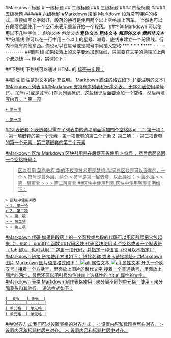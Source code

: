 #Markdown 标题
    # 一级标题
    ## 二级标题
    ### 三级标题
    #### 四级标题
    ##### 五级标题
    ###### 六级标题
#Markdown 段落
    Markdown 段落没有特殊的格式，直接编写文字就好，段落的换行是使用两个以上空格加上回车。
    当然也可以在段落后面使用一个空行来表示重新开始一个段落。
##字体
    Markdown 可以使用以下几种字体：
    *斜体文本*
    _斜体文本_
    **粗体文本**
    __粗体文本__
    ***粗斜体文本***
    ___粗斜体文本___  
##分隔线
    你可以在一行中用三个以上的星号、减号、底线来建立一个分隔线，行内不能有其他东西。你也可以在星号或是减号中间插入空格
    ***
    * * *
    *****
    - - -
    ----------
##删除线
    如果段落上的文字要添加删除线，只需要在文字的两端加上两个波浪线 ~~ 即可，实例如下：
    
##下划线
    下划线可以通过 HTML 的 <u> 标签来实现：
    
##脚注
    脚注是对文本的补充说明。
    Markdown 脚注的格式如下:
    [^要注明的文本]
#Markdown 列表
###Markdown 支持有序列表和无序列表。
    无序列表使用星号(*)、加号(+)或是减号(-)作为列表标记，这些标记后面要添加一个空格，然后再填写内容：
    * 第一项
    
    + 第一项
    
    - 第一项
##列表嵌套
    列表嵌套只需在子列表中的选项前面添加四个空格即可：
    1. 第一项：
        - 第一项嵌套的第一个元素
        - 第一项嵌套的第二个元素
    2. 第二项：
        - 第二项嵌套的第一个元素
        - 第二项嵌套的第二个元素

#Markdown 区块
Markdown 区块引用是在段落开头使用 > 符号 ，然后后面紧跟一个空格符号：
> 区块引用
> 菜鸟教程
> 学的不仅是技术更是梦想
##另外区块是可以嵌套的，一个 > 符号是最外层，两个 > 符号是第一层嵌套，以此类推：
    > 最外层
    > > 第一层嵌套
    > > > 第二层嵌套
 ##区块中使用列表
    区块中使用列表实例如下：
    
    > 区块中使用列表
    > 1. 第一项
    > 2. 第二项
    > + 第一项
    > + 第二项
    > + 第三项
#Markdown 代码
    如果是段落上的一个函数或片段的代码可以用反引号把它包起来（`），例如：
    `printf()` 函数
##代码区块
    代码区块使用 4 个空格或者一个制表符（Tab 键）。
    也可以用 ``` 包裹一段代码，并指定一种语言（也可以不指定）：
#Markdown 链接
    链接使用方法如下：
    [链接名称](链接地址)
    或者
    <链接地址>
#Markdown 图片
    Markdown 图片语法格式如下：
    ![alt 属性文本](图片地址)
    ![alt 属性文本](图片地址 "可选标题")
    开头一个感叹号 !
    接着一个方括号，里面放上图片的替代文字
    接着一个普通括号，里面放上图片的网址，最后还可以用引号包住并加上选择性的 'title' 属性的文字。
#Markdown 表格
    Markdown 制作表格使用 | 来分隔不同的单元格，使用 - 来分隔表头和其他行。
    语法格式如下：
    
    |  表头   | 表头  |
    |  ----  | ----  |
    | 单元格  | 单元格 |
    | 单元格  | 单元格 |
###对齐方式
    我们可以设置表格的对齐方式：
    -: 设置内容和标题栏居右对齐。
    :- 设置内容和标题栏居左对齐。
    :-: 设置内容和标题栏居中对齐。





      

